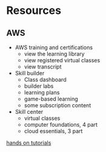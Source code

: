 # Resources

## AWS

- AWS training and certifications
	- view the learning library
	- view registered virtual classes
	- view transcript
- Skill builder
	- Class dashboard
	- builder labs
	- learning plans
	- game-based learning
	- some subscription content
- Skill center
	- virtual classes
	- computer foundations, 4 part
	- cloud essentials, 3 part

[hands on tutorials](https://aws.amazon.com/getting-started/hands-on/?awsf.getting-started-category=category%23compute&awsf.getting-started-content-type=content-type%23hands-on&getting-started-all.sort-by=item.additionalFields.content-latest-publish-date&getting-started-all.sort-order=desc)